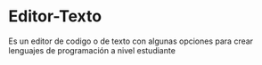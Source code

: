 # Editor-Texto
Es un editor de codigo o de texto con algunas opciones para crear lenguajes de programación a nivel estudiante
